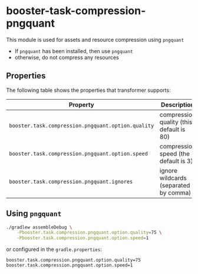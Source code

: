 # booster-task-compression-pngquant

This module is used for assets and resource compression using `pngquant`

- If `pngquant` has been installed, then use `pngquant`
- otherwise, do not compress any resources

## Properties

The following table shows the properties that transformer supports:

| Property                                           | Description                                                  | Example                            |
| -------------------------------------------------- | ------------------------------------------------------------ | ---------------------------------- |
| `booster.task.compression.pngquant.option.quality` | compression quality (this default is 80)                     |                                    | 
| `booster.task.compression.pngquant.option.speed`   | compression speed (the default is 3)                         |                                    | 
| `booster.task.compression.pngquant.ignores`        | ignore wildcards (separated by comma)                        | `mipmap/*,drawable/abc_*`          | 

## Using `pngquant`

```bash
./gradlew assembleDebug \
    -Pbooster.task.compression.pngquant.option.quality=75 \
    -Pbooster.task.compression.pngquant.option.speed=1
```

or configured in the `gradle.properties`:

```properties
booster.task.compression.pngquant.option.quality=75
booster.task.compression.pngquant.option.speed=1
```
